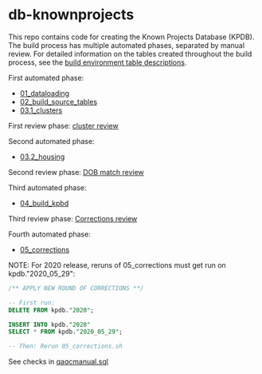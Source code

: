 # db-knownprojects

This repo contains code for creating the Known Projects Database (KPDB). The build process has multiple automated phases, separated by manual review. For detailed information on the tables created throughout the build process, see the [build environment table descriptions](https://github.com/NYCPlanning/db-knownprojects/wiki/Build-environment-tables).

First automated phase: 
+ [01_dataloading](https://github.com/NYCPlanning/db-knownprojects/blob/master/knownprojects_build/01_dataloading.sh)
+ [02_build_source_tables](https://github.com/NYCPlanning/db-knownprojects/blob/master/knownprojects_build/02_build_source_tables.sh)
+ [03.1_clusters](https://github.com/NYCPlanning/db-knownprojects/blob/master/knownprojects_build/03.1_clusters.sh)

First review phase: [cluster review](https://github.com/NYCPlanning/db-knownprojects/wiki/Cluster-review-process)

Second automated phase:
+ [03.2_housing](https://github.com/NYCPlanning/db-knownprojects/blob/master/knownprojects_build/03.2_housing.sh)

Second review phase: [DOB match review](https://github.com/NYCPlanning/db-knownprojects/wiki/DOB-review-process)

Third automated phase:
+ [04_build_kpbd](https://github.com/NYCPlanning/db-knownprojects/blob/master/knownprojects_build/04_build_kpdb.sh)

Third review phase: [Corrections review](https://github.com/NYCPlanning/db-knownprojects/wiki/KPDB-corrections-process:-in-depth-research)

Fourth automated phase:
+ [05_corrections](https://github.com/NYCPlanning/db-knownprojects/blob/master/knownprojects_build/05_corrections.sh) 

NOTE:
For 2020 release, reruns of 05_corrections must get run on kpdb."2020_05_29":

```sql
/** APPLY NEW ROUND OF CORRECTIONS **/

-- First run:
DELETE FROM kpdb."2020";

INSERT INTO kpdb."2020"
SELECT * FROM kpdb."2020_05_29";

-- Then: Rerun 05_corrections.sh
```

See checks in [qaqcmanual.sql](https://github.com/NYCPlanning/db-knownprojects/blob/qaqcmanualreview/knownprojects_build/sql/qaqcmanual.sql)
